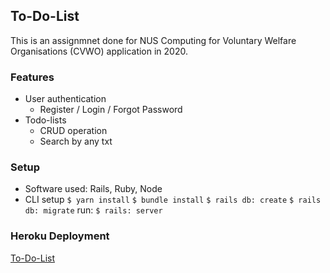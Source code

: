 ## To-Do-List
This is an assignmnet done for NUS Computing for Voluntary Welfare Organisations (CVWO) application in 2020.

### Features

- User authentication
    - Register / Login / Forgot Password
- Todo-lists
    - CRUD operation
    - Search by any txt


### Setup
- Software used: Rails, Ruby, Node
- CLI setup
`$ yarn install`
`$ bundle install`
`$ rails db: create`
`$ rails db: migrate`
run: `$ rails: server`

### Heroku Deployment
[To-Do-List](https://todolist-react-cvwo.herokuapp.com/)
